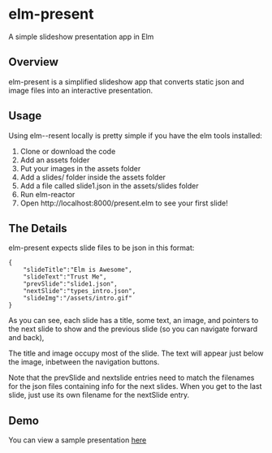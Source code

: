 # elm-present
A simple slideshow presentation app in Elm

## Overview

elm-present is a simplified slideshow app that converts static json and image files into an interactive presentation.

## Usage

Using elm--resent locally is pretty simple if you have the elm tools installed:

1. Clone or download the code
1. Add an assets folder
1. Put your images in the assets folder
1. Add a slides/ folder inside the assets folder
1. Add a file called slide1.json in the assets/slides folder
1. Run elm-reactor
1. Open http://localhost:8000/present.elm to see your first slide!

## The Details

elm-present expects slide files to be json in this format:

    {
        "slideTitle":"Elm is Awesome",
        "slideText":"Trust Me",
        "prevSlide":"slide1.json",
        "nextSlide":"types_intro.json",
        "slideImg":"/assets/intro.gif"
    }

As you can see, each slide has a title, some text, an image, and pointers to the next slide to show and the previous slide (so you can navigate forward and back),

The title and image occupy most of the slide. The text will appear just below the image, inbetween the navigation buttons.

Note that the prevSlide and nextslide entries need to match the filenames for the json files containing info for the next slides. When you get to the last slide, just use its own filename for the nextSlide entry.

## Demo

You can view a sample presentation [here](https://dl.dropboxusercontent.com/u/12226543/elm-present/present.html)
